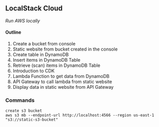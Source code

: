 ## LocalStack Cloud

<i> Run AWS locally </i>

#### Outline

1. Create a bucket from console
2. Static website from bucket created in the console
3. Create table in DynamoDB
4. Insert items in DynamoDB Table
5. Retrieve (scan) items in DynamoDB Table
6. Introduction to CDK
7. Lambda Function to get data from DynamoDB
8. API Gateway to call lambda from static website
9. Display data in static website from API Gateway

### Commands

```
create s3 bucket
aws s3 mb --endpoint-url http://localhost:4566 --region us-east-1 "s3://static-s3-bucket"


```

